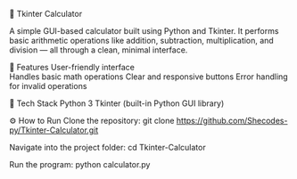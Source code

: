 🧮 Tkinter Calculator

A simple GUI-based calculator built using Python and Tkinter.
It performs basic arithmetic operations like addition, subtraction, multiplication, and division — all through a clean, minimal interface.

🚀 Features
User-friendly interface <br>
Handles basic math operations
Clear and responsive buttons
Error handling for invalid operations

🧰 Tech Stack
Python 3
Tkinter (built-in Python GUI library)

⚙️ How to Run
Clone the repository:
git clone https://github.com/Shecodes-py/Tkinter-Calculator.git

Navigate into the project folder:
cd Tkinter-Calculator

Run the program:
python calculator.py
